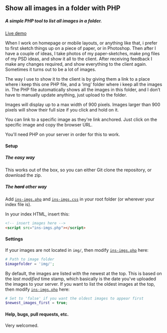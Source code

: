 Show all images in a folder with PHP
------------------------------------

##### A simple PHP tool to list all images in a folder.

[Live demo](http://pe.ngu.in/show-all-images-in-a-folder-with-php/)

When I work on homepage or mobile layouts, or anything like that, i prefer to first sketch things up on a piece of paper, or in Photoshop. Then after I have a couple of ideas, I take photos of my paper-sketches, make png files of my PSD ideas, and show it all to the client. After receiving feedback I make any changes required, and show everything to the client again. Sometimes it turns out to be a lot of images.

The way I use to show it to the client is by giving them a link to a place where i keep this one PHP file, and a ‘img’ folder where i keep all the images in. The PHP file automatically shows all the images in this folder, and I don’t have to manually update anything, just upload to the folder.

Images will display up to a max width of 900 pixels. Images larger than 900 pixels will show their full size if you click and hold on it.

You can link to a specific image as they're link anchored. Just click on the specific image and copy the browser URL.

You'll need PHP on your server in order for this to work.

#### Setup
##### The easy way
This works out of the box, so you can either Git clone the repository, or download the zip.

##### The <del>hard</del> <i>other</i> way
Add [`ins-imgs.php`](https://github.com/mikelothar/show-all-images-in-a-folder-with-php/blob/master/ins-imgs.php) and [`ins-imgs.css`](https://github.com/mikelothar/show-all-images-in-a-folder-with-php/blob/master/ins-imgs.css) in your root folder (or wherever your index file is).

In your index HTML, insert this:

```html
<!-- insert images here -->
<script src="ins-imgs.php"></script>
```

#### Settings
If your images are not located in `img/`, then modify [`ins-imgs.php`](https://github.com/mikelothar/show-all-images-in-a-folder-with-php/blob/master/ins-imgs.php#L5-L6) here:

```php
# Path to image folder
$imagefolder = 'img/';
```

By default, the images are listed with the newest at the top. This is based on the _last modified_ time stamp, which basically is the date you've uploaded the images to your server. If you want to list the oldest images at the top, then modify [`ins-imgs.php`](https://github.com/mikelothar/show-all-images-in-a-folder-with-php/blob/master/ins-imgs.php#L21-L22) here:

```php
# Set to 'false' if you want the oldest images to appear first
$newest_images_first = true;
```

#### Help, bugs, pull requests, etc.
Very welcomed.

